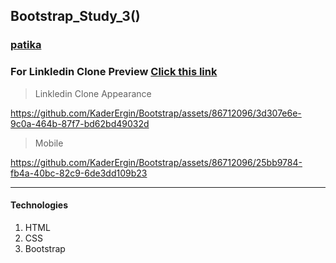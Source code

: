 ## Bootstrap_Study_3()
### [patika](https://academy.patika.dev/tr/profile)
### For Linkledin Clone Preview [Click this link](https://kaderergin.github.io/Bootstrap/Bootstrap_Study_3/) 
> Linkledin Clone Appearance

https://github.com/KaderErgin/Bootstrap/assets/86712096/3d307e6e-9c0a-464b-87f7-bd62bd49032d

> Mobile

https://github.com/KaderErgin/Bootstrap/assets/86712096/25bb9784-fb4a-40bc-82c9-6de3dd109b23

<hr>

#### Technologies
1. HTML
1. CSS
1. Bootstrap




